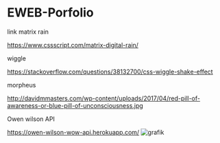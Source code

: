 # EWEB-Porfolio

link matrix rain

https://www.cssscript.com/matrix-digital-rain/

wiggle 

https://stackoverflow.com/questions/38132700/css-wiggle-shake-effect

morpheus

http://davidmmasters.com/wp-content/uploads/2017/04/red-pill-of-awareness-or-blue-pill-of-unconsciousness.jpg

Owen wilson API

https://owen-wilson-wow-api.herokuapp.com/
![grafik](https://user-images.githubusercontent.com/104203027/201143541-dcf4161e-5dcc-4abf-9231-e7a45ca05927.png)
